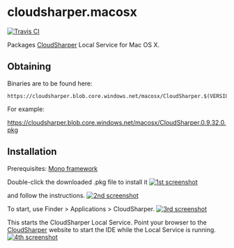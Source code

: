 cloudsharper.macosx
===================

[![Travis CI](https://travis-ci.org/intellifactory/cloudsharper.macosx.svg?branch=master)](https://travis-ci.org/intellifactory/cloudsharper.macosx)

Packages [CloudSharper](http://cloudsharper.com) Local Service for Mac OS X.

## Obtaining

Binaries are to be found here:

    https://cloudsharper.blob.core.windows.net/macosx/CloudSharper.$(VERSION).pkg

For example:

https://cloudsharper.blob.core.windows.net/macosx/CloudSharper.0.9.32.0.pkg

## Installation

Prerequisites: [Mono framework](http://www.go-mono.com/mono-downloads/download.html)

Double-click the downloaded .pkg file to install it
[![1st screenshot](http://i.imgur.com/yROuGB5l.jpg)](http://i.imgur.com/yROuGB5.jpg)

and follow the instructions.
[![2nd screenshot](http://i.imgur.com/Itexsp7l.jpg)](http://i.imgur.com/Itexsp7.jpg)

To start, use Finder > Applications > CloudSharper.
[![3rd screenshot](http://i.imgur.com/zTT8C3Il.jpg)](http://i.imgur.com/zTT8C3I.jpg)

This starts the CloudSharper Local Service. Point your browser to the
[CloudSharper](http://cloudsharper.com) website to start the IDE while the Local Service
is running.
[![4th screenshot](http://i.imgur.com/K4TmyGpl.png)](http://i.imgur.com/K4TmyGp.png)
